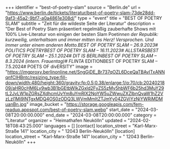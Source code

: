 +++
identifier = "best-of-poetry-slam"
source = "Berlin.de"
url = "https://www.berlin.de/tickets/literatur/best-of-poetry-slam-73de28dd-9af3-45a2-9bf7-a0a4861e308d/"
type = "event"
title = "BEST OF POETRY SLAM"
subtitle = "Zeit für die wildeste Seite der Literatur"
description = "Der Best of Poetry Slam präsentiert regelmäßig zauberhafte Shows mit 100% Live-Literatur von einigen der besten Slam Poet*innen der Republik: kurzweilig, unterhaltsam und immer mitten ins Herz! Versprochen. Und immer unter einem anderen Motto.BEST OF POETRY SLAM – 26.9.2023# POLITICS  POETRYBEST OF POETRY SLAM – 16.11.2023# ALLSTARSBEST OF POETRY SLAM – 25.1.2024# DIT IS BERLINBEST OF POETRY SLAM – 8.3.2024 (intern. Frauentag)# FLINTA* EDITIONBEST OF POETRY SLAM – 7.5.2024# POETS OF divERSITY"
image = "https://imgproxy.berlinonline.net/SngGjDE_Br737qOZL6DceQaTBAvITxANNqnfCIHBntc/resizing_type:fill-down/width:480/height:360/gravity:fp:0.5:0.38/enlarge:1/q:70/cb:2024021809/aHR0cHM6Ly9wb3B1bGEtbWlkZGxld2FyZS5zMy5hbWF6b25hd3MuY29tL2JvLW1pZGRsZXdhcmUvYm8uYmRlX2NoYW5uZWwuZXZlbnQvaW1hZ2VzLzI1Mi9lNTgxMDQ4OS0zODQ3LWVmMmItZTJmYy04ZGViYzNiYWRiMDMuanBn.jpg"
image_bucket = "https://storage.googleapis.com/fem-readup.appspot.com/best-of-poetry-slam.webp"
start_date = "2024-03-08T20:00:00.000"
end_date = "2024-03-08T20:00:00.000"
category = "Literatur"
organizer = "Heimathafen Neukölln"
updated = "2024-02-18T08:43:25.000"
languages = []
[contact]
location_street = "Karl-Marx-Straße 141"
location_city = " 12043 Berlin-Neukölln"
[location]
location_street = "Karl-Marx-Straße 141"
location_city = " 12043 Berlin-Neukölln"
+++